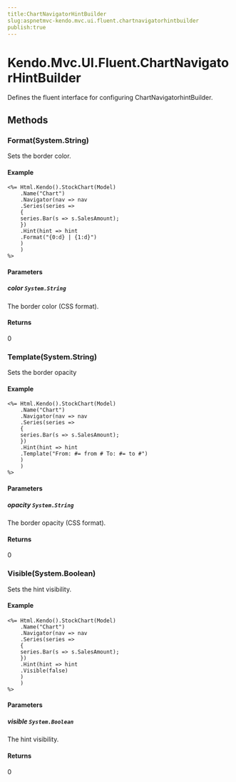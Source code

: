 ```yaml
---
title:ChartNavigatorHintBuilder
slug:aspnetmvc-kendo.mvc.ui.fluent.chartnavigatorhintbuilder
publish:true
---
```


# Kendo.Mvc.UI.Fluent.ChartNavigatorHintBuilder
Defines the fluent interface for configuring ChartNavigatorhintBuilder.



## Methods

### Format(System.String)
Sets the border color.

#### Example

    <%= Html.Kendo().StockChart(Model)
        .Name("Chart")
        .Navigator(nav => nav
        .Series(series =>
        {
        series.Bar(s => s.SalesAmount);
        })
        .Hint(hint => hint
        .Format("{0:d} | {1:d}")
        )
        )
    %>
        


#### Parameters

##### color `System.String`
The border color (CSS format).



#### Returns
0


### Template(System.String)
Sets the border opacity

#### Example

    <%= Html.Kendo().StockChart(Model)
        .Name("Chart")
        .Navigator(nav => nav
        .Series(series =>
        {
        series.Bar(s => s.SalesAmount);
        })
        .Hint(hint => hint
        .Template("From: #= from # To: #= to #")
        )
        )
    %>
        


#### Parameters

##### opacity `System.String`
The border opacity (CSS format).



#### Returns
0


### Visible(System.Boolean)
Sets the hint visibility.

#### Example

    <%= Html.Kendo().StockChart(Model)
        .Name("Chart")
        .Navigator(nav => nav
        .Series(series =>
        {
        series.Bar(s => s.SalesAmount);
        })
        .Hint(hint => hint
        .Visible(false)
        )
        )
    %>
        


#### Parameters

##### visible `System.Boolean`
The hint visibility.



#### Returns
0



